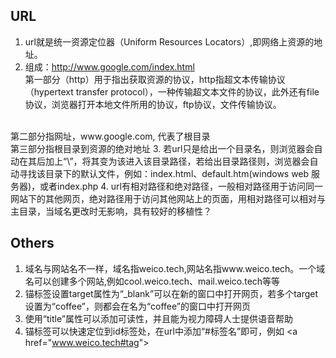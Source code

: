 ## URL
1. url就是统一资源定位器（Uniform Resources Locators）,即网络上资源的地址。
2. 组成：http://www.google.com/index.html <br/> 第一部分（http）用于指出获取资源的协议，http指超文本传输协议（hypertext transfer protocol），一种传输超文本文件的协议，此外还有file协议，浏览器打开本地文件所用的协议，ftp协议，文件传输协议。
<br/>
第二部分指网址，www.google.com, 代表了根目录
<br/>
第三部分指根目录到资源的绝对地址
3. 若url只是给出一个目录名，则浏览器会自动在其后加上“\”，将其变为该进入该目录路径，若给出目录路径则，浏览器会自动寻找该目录下的默认文件，例如：index.html、default.htm(windows web 服务器)，或者index.php
4. url有相对路径和绝对路径，一般相对路径用于访问同一网站下的其他网页，绝对路径用于访问其他网站上的页面，用相对路径可以相对与主目录，当域名更改时无影响，具有较好的移植性？

## Others
1. 域名与网站名不一样，域名指weico.tech,网站名指www.weico.tech。一个域名可以创建多个网站,例如cool.weico.tech、mail.weico.tech等等
2. 锚标签设置target属性为“_blank”可以在新的窗口中打开网页，若多个target设置为“coffee”，则都会在名为“coffee”的窗口中打开网页
3. 使用“title”属性可以添加可读性，并且能为视力障碍人士提供语音帮助
4. 锚标签可以快速定位到id标签处，在url中添加“#标签名”即可，例如
&lt;a href="www.weico.tech#tag"&gt;